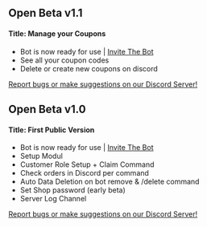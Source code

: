 ## Open Beta v1.1

#### Title: Manage your Coupons

- Bot is now ready for use | [Invite The Bot](https://discord.com/api/oauth2/authorize?client_id=1208759133868662784&permissions=8&scope=bot+applications.commands)
- See all your coupon codes
- Delete or create new coupons on discord

[Report bugs or make suggestions on our Discord Server!](https://discord.gg/vcGvTtU3fX)

## Open Beta v1.0

#### Title: First Public Version

- Bot is now ready for use | [Invite The Bot](https://discord.com/api/oauth2/authorize?client_id=1208759133868662784&permissions=8&scope=bot+applications.commands)
- Setup Modul
- Customer Role Setup + Claim Command
- Check orders in Discord per command
- Auto Data Deletion on bot remove & /delete command
- Set Shop password (early beta)
- Server Log Channel

[Report bugs or make suggestions on our Discord Server!](https://discord.gg/vcGvTtU3fX)